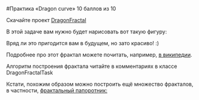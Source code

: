 #Практика «Dragon curve»
10 баллов из 10

Скачайте проект [DragonFractal](https://api.ulearn.me/slides/BasicProgramming/f9dd2a00-cc48-42d7-914a-813e3f9847e0/exercise/student-zip/DragonFractal.csproj.zip)

В этой задаче вам нужно будет нарисовать вот такую фигуру:

Вряд ли это пригодится вам в будущем, но зато красиво! :)

Подробнее про этот фрактал можете почитать, например, [в википедии](http://en.wikipedia.org/wiki/Dragon_curve).

Алгоритм построения фрактала читайте в комментариях в классе DragonFractalTask

Кстати, похожим образом можно построить ещё множество фракталов, в частности, [фрактальный папоротник:](https://en.wikipedia.org/wiki/Barnsley_fern)